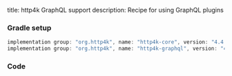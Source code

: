 title: http4k GraphQL support
description: Recipe for using GraphQL plugins 

### Gradle setup

```groovy
implementation group: "org.http4k", name: "http4k-core", version: "4.4.2.0"
implementation group: "org.http4k", name: "http4k-graphql", version: "4.4.2.0"
```

### Code [<img class="octocat"/>](https://github.com/http4k/http4k/blob/master/src/docs/cookbook/graphql/example.kt)

<script src="https://gist-it.appspot.com/https://github.com/http4k/http4k/blob/master/src/docs/cookbook/graphql/example.kt"></script>
